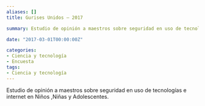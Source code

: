 ```yaml
---
aliases: []
title: Gurises Unidos – 2017

summary: Estudio de opinión a maestros sobre seguridad en uso de tecnologías e internet en Niños ,Niñas y Adolescentes. 

date: "2017-03-01T00:00:00Z"

categories:
- Ciencia y tecnología
- Encuesta
tags:
- Ciencia y tecnología
---
```


Estudio de opinión a maestros sobre seguridad en uso de tecnologías e internet en Niños ,Niñas y Adolescentes.
